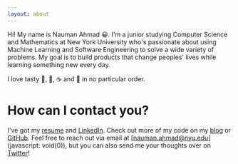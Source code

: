 ```yaml
---
layout: about
---
```


Hi! My name is Nauman Ahmad 😀. I'm a junior studying Computer Science and Mathematics at New York University who's passionate about using Machine Learning and Software Engineering to solve a wide variety of problems. My goal is to build products that change peoples' lives while learning something new every day.

I love tasty 🍔, 🗽, ☕️ and 🏓 in no particular order.

# How can I contact you?
I've got my [resume](https://www.dropbox.com/s/hcckxsqlu7rm9bk/Latest%20Resume.pdf?dl=0) and [LinkedIn](https://linkedin.com/in/nauman-ahmad-7b3091b8). Check out more of my code on my [blog](/) or [GitHub](https://www.github.com/itsnauman). Feel free to reach out via email at [nauman.ahmad@nyu.edu](javascript: void(0)), but you can also send me your thoughts over on [Twitter](https://twitter.com/naumanio)!
